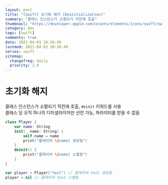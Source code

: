 ```yaml
---
layout: post
title: "[Swift] 초기화 해지 (Deinitialization)"
summary: "클래스 인스턴스가 소멸되기 직전에 호출"
thumbnail: "https://developer.apple.com/assets/elements/icons/swift/swift-256x256.png"
category: dev
tags: [swift]
comments: true
date: 2021-04-03 20:26:49
lastmod: 2021-04-03 20:26:49
series: swift
sitemap: 
  changefreq: daily
  priority: 1.0
---
```

# 초기화 해지

클래스 인스턴스가 소멸되기 직전에 호출, `deinit` 키워드를 사용  
클래스 당 오직 하나의 디이셜라이저만 선언 가능, 파라미터를 받을 수 없음

```swift
class Player {
	var name: String
	init(_ name: String) {
		self.name = name
		print("플레이어 \(name) 생성됨")
	}
	deinit() {
		print("플레이어 \(name) 소멸됨")	
	}
}

var player = Player("test") // 플레이어 test 생성됨
player = nil // 플레이어 test 소멸됨
```
